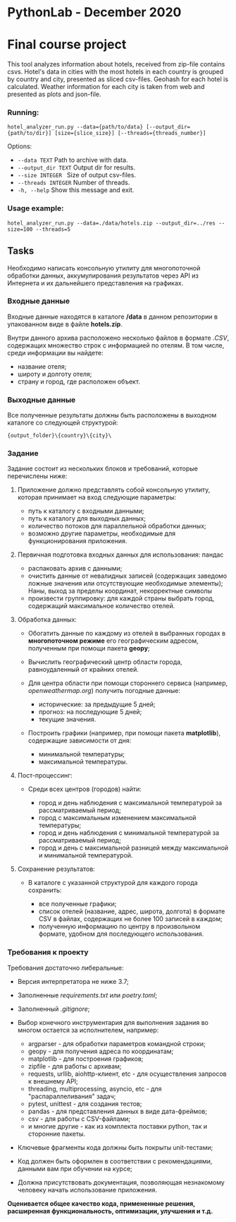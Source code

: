 # PythonLab - December 2020
# Final course project

This tool analyzes information about hotels, received from zip-file contains csvs.
Hotel's data in cities with the most hotels in each country is grouped by country and city,
presented as sliced csv-files. Geohash for each hotel is calculated. Weather information for each city is taken
from web and presented as plots and json-file.

### Running:
`hotel_analyzer_run.py --data={path/to/data} [--output_dir={path/to/dir}] [size={slice_size}] [--threads={threads_number}]`

Options:
 - `--data TEXT`        Path to archive with data.
 - `--output_dir TEXT`  Output dir for results.
 - `--size INTEGER `    Size of output csv-files.
 - `--threads INTEGER`  Number of threads.
 - `-h, --help`         Show this message and exit.


### Usage example:
`hotel_analyzer_run.py --data=./data/hotels.zip --output_dir=../res --size=100 --threads=5`



## Tasks
Необходимо написать консольную утилиту для многопоточной обработки данных, аккумулирования результатов через API из
Интернета и их дальнейшего представления на графиках.

### Входные данные
Входные данные находятся в каталоге **/data** в данном репозитории в упакованном виде в файле **hotels.zip**.

Внутри данного архива расположено несколько файлов в формате _.CSV_, содержащих множество строк с информацией по отелям.
В том числе, среди информации вы найдете:

- название отеля;
- широту и долготу отеля;
- страну и город, где расположен объект.

### Выходные данные
Все полученные результаты должны быть расположены в выходном каталоге со следующей структурой:

`{output_folder}\{country}\{city}\`

### Задание

Задание состоит из нескольких блоков и требований, которые перечислены ниже:

1. Приложение должно представлять собой консольную утилиту, которая принимает на вход следующие параметры:

    - путь к каталогу с входными данными;
    - путь к каталогу для выходных данных;
    - количество потоков для параллельной обработки данных;
    - возможно другие параметры, необходимые для функционирования приложения.

2. Первичная подготовка входных данных для использования: пандас

    - распаковать архив с данными;
    - очистить данные от невалидных записей (содержащих заведомо ложные значения или отсутствующие необходимые элементы);
    Наны, выход за пределы координат, некорректные символы
    - произвести группировку: для каждой страны выбрать город, содержащий максимальное количество отелей.

3. Обработка данных:

    - Обогатить данные по каждому из отелей в выбранных городах в **многопоточном режиме** его географическим адресом,
      полученным при помощи пакета **geopy**;
    - Вычислить географический центр области города, равноудаленный от крайних отелей.
    - Для центра области при помощи стороннего сервиса (например, _openweathermap.org_) получить погодные данные:

        - исторические: за предыдущие 5 дней;
        - прогноз: на последующие 5 дней;
        - текущие значения.
    - Построить графики (например, при помощи пакета **matplotlib**), содержащие зависимости от дня:

        - минимальной температуры;
        - максимальной температуры.

4. Пост-процессинг:

    - Среди всех центров (городов) найти:

        - город и день наблюдения с максимальной температурой за рассматриваемый период;
        - город с максимальным изменением максимальной температуры;
        - город и день наблюдения с минимальной температурой за рассматриваемый период;
        - город и день с максимальной разницей между максимальной и минимальной температурой.

5. Сохранение результатов:

    - В каталоге с указанной структурой для каждого города сохранить:

        - все полученные графики;
        - список отелей (название, адрес, широта, долгота) в формате CSV в файлах,
          содержащих не более 100 записей в каждом;
        - полученную информацию по центру в произвольном формате, удобном для последующего использования.

### Требования к проекту

Требования достаточно либеральные:
- Версия интерпретатора не ниже 3.7;
- Заполненные _requirements.txt_ или _poetry.toml_;
- Заполненный _.gitignore_;
- Выбор конечного инструментария для выполнения задания во многом остается за исполнителем, например:

   - argparser - для обработки параметров командной строки;
   - geopy - для получения адреса по координатам;
   - matplotlib - для построения графиков;
   - zipfile - для работы с архивам;
   - requests, urllib, aiohttp-клиент, etc - для осуществления запросов к внешнему API;
   - threading, multiprocessing, asyncio, etc - для "распараллеливания" задач;
   - pytest, unittest - для создания тестов;
   - pandas - для представления данных в виде дата-фреймов;
   - csv - для работы с CSV-файлами;
   - и многие другие - как из комплекта поставки python, так и сторонние пакеты.
- Ключевые фрагменты кода должны быть покрыты unit-тестами;
- Код должен быть оформлен в соответствии с рекомендациями, данными вам при обучении на курсе;
- Должна присутствовать документация, позволяющая незнакомому человеку начать использование приложения.


**Оценивается общее качество кода, примененные решения, расширенная функциональность, оптимизации, улучшения и т.д.**
